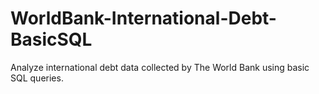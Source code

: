 # WorldBank-International-Debt-BasicSQL
Analyze international debt data collected by The World Bank using basic SQL queries.

